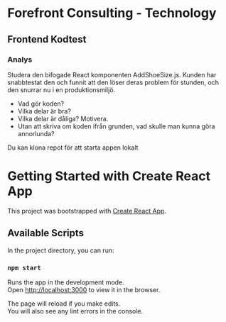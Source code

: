 # Forefront Consulting - Technology
## Frontend Kodtest

### Analys
<p>Studera den bifogade React komponenten AddShoeSize.js. Kunden har snabbtestat den och funnit att den löser deras problem för stunden, och den snurrar nu i en produktionsmiljö.</p>

-	Vad gör koden?
-	Vilka delar är bra?
-	Vilka delar är dåliga? Motivera.
-	Utan att skriva om koden ifrån grunden, vad skulle man kunna göra annorlunda?

Du kan klona repot för att starta appen lokalt
# Getting Started with Create React App
This project was bootstrapped with [Create React App](https://github.com/facebook/create-react-app).
## Available Scripts

In the project directory, you can run:

### `npm start`

Runs the app in the development mode.\
Open [http://localhost:3000](http://localhost:3000) to view it in the browser.

The page will reload if you make edits.\
You will also see any lint errors in the console.
